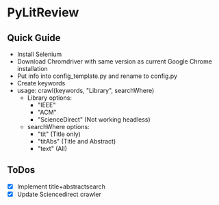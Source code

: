 # PyLitReview

## Quick Guide
- Install Selenium
- Download Chromdriver with same version as current Google Chrome installation
- Put info into config_template.py and rename to config.py
- Create keywords 
- usage: crawl(keywords, "Library", searchWhere)
  - Library options: 
    - "IEEE" 
    - "ACM" 
    - "ScienceDirect" (Not working headless)
  - searchWhere options: 
    - "tit" (Title only) 
    - "titAbs" (Title and Abstract) 
    - "text" (All)

## ToDos
- [x] Implement title+abstractsearch 
- [x] Update Sciencedirect crawler
